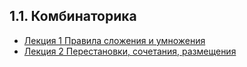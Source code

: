 ## 1.1.  Комбинаторика

* [Лекция 1  Правила сложения и умножения](lection1.md)
* [Лекция 2  Перестановки, сочетания, размещения](lection2.md)